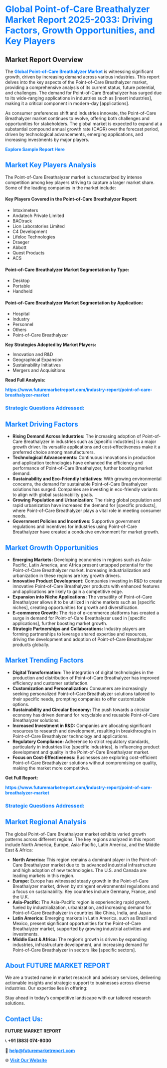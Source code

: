 <h1 style="color: #007BFF;">Global Point-of-Care Breathalyzer Market Report 2025-2033: Driving Factors, Growth Opportunities, and Key Players</h1>

<section id="overview">
<h2>Market Report Overview</h2>
<p>The <a href="https://www.futuremarketreport.com/industry-report/point-of-care-breathalyzer-market" style="color: #007BFF; text-decoration: none;"><strong>Global Point-of-Care Breathalyzer Market</strong></a> is witnessing significant growth, driven by increasing demand across various industries. This report delves into the key aspects of the Point-of-Care Breathalyzer market, providing a comprehensive analysis of its current status, future potential, and challenges. The demand for Point-of-Care Breathalyzer has surged due to its wide-ranging applications in industries such as [insert industries], making it a critical component in modern-day [applications].</p>
<p>As consumer preferences shift and industries innovate, the Point-of-Care Breathalyzer market continues to evolve, offering both challenges and opportunities for stakeholders. The global market is expected to expand at a substantial compound annual growth rate (CAGR) over the forecast period, driven by technological advancements, emerging applications, and increasing investments by major players.</p>
</section>

<section id="overview">
<p><a href="https://www.futuremarketreport.com/request-sample/reportId=122573" style="color: #007BFF; text-decoration: none;"><strong>Explore Sample Report Here</strong></a></p>
</section>

<section id="key-players">
<h2 style="color: #007BFF;">Market Key Players Analysis</h2>
<p>The Point-of-Care Breathalyzer market is characterized by intense competition among key players striving to capture a larger market share. Some of the leading companies in the market include:</p>
<h4>Key Players Covered in the Point-of-Care Breathalyzer Report:</h4>
<ul><li>Intoximeters</li><li>Andatech Private Limited</li><li>BACtrack</li><li>Lion Laboratories Limited</li><li>C4 Development</li><li>Lifeloc Technologies</li><li>Draeger</li><li>Abbott</li><li>Quest Products</li><li>ACS</li></ul>
<h4>Point-of-Care Breathalyzer Market Segmentation by Type:</h4>
<ul><li>Desktop</li><li>Portable</li><li>Handheld</li></ul>

<h4>Point-of-Care Breathalyzer Market Segmentation by Application:</h4>
<ul><li>Hospital</li><li>Industry</li><li>Personnel</li><li>Others</li><li>Point-of-Care Breathalyzer</li></ul>
<p><strong>Key Strategies Adopted by Market Players:</strong></p>
<ul>
<li>Innovation and R&D</li>
<li>Geographical Expansion</li>
<li>Sustainability Initiatives</li>
<li>Mergers and Acquisitions</li>
</ul>
</section>

<section>
<p><strong>Read Full Analysis: </strong></p><a href="https://www.futuremarketreport.com/industry-report/point-of-care-breathalyzer-market" style="color: #007BFF; text-decoration: none;"><strong>https://www.futuremarketreport.com/industry-report/point-of-care-breathalyzer-market</strong></a>
<h3 style="color: #007BFF;">Strategic Questions Addressed:</h3>
</section>

<section id="driving-factors">
<h2 style="color: #007BFF;">Market Driving Factors</h2>
<ul>
<li><strong>Rising Demand Across Industries:</strong> The increasing adoption of Point-of-Care Breathalyzer in industries such as [specific industries] is a major growth driver. Its versatile applications and cost-effectiveness make it a preferred choice among manufacturers.</li>
<li><strong>Technological Advancements:</strong> Continuous innovations in production and application technologies have enhanced the efficiency and performance of Point-of-Care Breathalyzer, further boosting market demand.</li>
<li><strong>Sustainability and Eco-Friendly Initiatives:</strong> With growing environmental concerns, the demand for sustainable Point-of-Care Breathalyzer solutions has surged. Companies are investing in eco-friendly variants to align with global sustainability goals.</li>
<li><strong>Growing Population and Urbanization:</strong> The rising global population and rapid urbanization have increased the demand for [specific products], where Point-of-Care Breathalyzer plays a vital role in meeting consumer needs.</li>
<li><strong>Government Policies and Incentives:</strong> Supportive government regulations and incentives for industries using Point-of-Care Breathalyzer have created a conducive environment for market growth.</li>
</ul>
</section>

<section id="growth-opportunities">
<h2 style="color: #007BFF;">Market Growth Opportunities</h2>
<ul>
<li><strong>Emerging Markets:</strong> Developing economies in regions such as Asia-Pacific, Latin America, and Africa present untapped potential for the Point-of-Care Breathalyzer market. Increasing industrialization and urbanization in these regions are key growth drivers.</li>
<li><strong>Innovative Product Development:</strong> Companies investing in R&D to create innovative Point-of-Care Breathalyzer products with enhanced features and applications are likely to gain a competitive edge.</li>
<li><strong>Expansion into Niche Applications:</strong> The versatility of Point-of-Care Breathalyzer allows it to be utilized in niche markets such as [specific niches], creating opportunities for growth and diversification.</li>
<li><strong>E-commerce Growth:</strong> The rise of e-commerce platforms has created a surge in demand for Point-of-Care Breathalyzer used in [specific applications], further boosting market growth.</li>
<li><strong>Strategic Partnerships and Collaborations:</strong> Industry players are forming partnerships to leverage shared expertise and resources, driving the development and adoption of Point-of-Care Breathalyzer products globally.</li>
</ul>
</section>

<section id="trending-factors">
<h2 style="color: #007BFF;">Market Trending Factors</h2>
<ul>
<li><strong>Digital Transformation:</strong> The integration of digital technologies in the production and distribution of Point-of-Care Breathalyzer has improved efficiency and customer satisfaction.</li>
<li><strong>Customization and Personalization:</strong> Consumers are increasingly seeking personalized Point-of-Care Breathalyzer solutions tailored to their specific needs, prompting companies to offer customizable options.</li>
<li><strong>Sustainability and Circular Economy:</strong> The push towards a circular economy has driven demand for recyclable and reusable Point-of-Care Breathalyzer solutions.</li>
<li><strong>Increased Investment in R&D:</strong> Companies are allocating significant resources to research and development, resulting in breakthroughs in Point-of-Care Breathalyzer technology and applications.</li>
<li><strong>Regulatory Compliance:</strong> Adherence to strict regulatory standards, particularly in industries like [specific industries], is influencing product development and quality in the Point-of-Care Breathalyzer market.</li>
<li><strong>Focus on Cost-Effectiveness:</strong> Businesses are exploring cost-efficient Point-of-Care Breathalyzer solutions without compromising on quality, making the market more competitive.</li>
</ul>
</section>

<section>
<p><strong>Get Full Report: </strong></p><a href="https://www.futuremarketreport.com/industry-report/point-of-care-breathalyzer-market" style="color: #007BFF; text-decoration: none;"><strong>https://www.futuremarketreport.com/industry-report/point-of-care-breathalyzer-market</strong></a>
<h3 style="color: #007BFF;">Strategic Questions Addressed:</h3>
</section>


<section id="regional-analysis">
<h2 style="color: #007BFF;">Market Regional Analysis</h2>
<p>The global Point-of-Care Breathalyzer market exhibits varied growth patterns across different regions. The key regions analyzed in this report include North America, Europe, Asia-Pacific, Latin America, and the Middle East & Africa:</p>
<ul>
<li><strong>North America:</strong> This region remains a dominant player in the Point-of-Care Breathalyzer market due to its advanced industrial infrastructure and high adoption of new technologies. The U.S. and Canada are leading markets in this region.</li>
<li><strong>Europe:</strong> Europe has witnessed steady growth in the Point-of-Care Breathalyzer market, driven by stringent environmental regulations and a focus on sustainability. Key countries include Germany, France, and the U.K.</li>
<li><strong>Asia-Pacific:</strong> The Asia-Pacific region is experiencing rapid growth, fueled by industrialization, urbanization, and increasing demand for Point-of-Care Breathalyzer in countries like China, India, and Japan.</li>
<li><strong>Latin America:</strong> Emerging markets in Latin America, such as Brazil and Mexico, present significant opportunities for the Point-of-Care Breathalyzer market, supported by growing industrial activities and investments.</li>
<li><strong>Middle East & Africa:</strong> The region’s growth is driven by expanding industries, infrastructure development, and increasing demand for Point-of-Care Breathalyzer in sectors like [specific sectors].</li>
</ul>
</section>

<footer>
<h2 style="color: #007BFF;">About FUTURE MARKET REPORT</h2>
<p>We are a trusted name in market research and advisory services, delivering actionable insights and strategic support to businesses across diverse industries. Our expertise lies in offering:</p>

<p>Stay ahead in today’s competitive landscape with our tailored research solutions.</p>

<h2 style="color: #007BFF;">Contact Us:</h2>
<p><strong>FUTURE MARKET REPORT</strong></p>
<p>📞 <strong>+91 (883) 074-8030</strong></p>
<p>📧 <strong><a href="mailto:help@futuremarketreport.com" style="color: #007BFF;">help@futuremarketreport.com</a></strong></p>
<p>🌐 <strong><a href="https://www.futuremarketreport.com/" style="color: #007BFF;">Visit Our Website</a></strong></p>
</footer>
